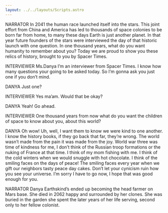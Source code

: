 ```yaml
---
layout: ../../layouts/Scripts.astro
---
```


NARRATOR
In 2041 the human race launched itself into the stars. This joint effort from China and America has led to thousands of space colonies to be born far from home, to many these days Earth is just another planet. In that year future founders of the stars were interviewed the day of that historic launch with one question. In one thousand years, what do you want humanity to remember about you? Today we are proud to show you these relics of history, brought to you by Spacer Times. 

INTERVIEWER
Ms.Danya I’m an interviewer from Spacer Times. I know how many questions your going to be asked today. So I’m gonna ask you just one if you don’t mind. 

DANYA
Just one? 

INTERVIEWER
Yes ma’am. Would that be okay?

DANYA
Yeah! Go ahead.

INTERVIEWER
One thousand years from now what do you want the children of space to know about you, about this world? 

DANYA
Oh wow! Uh, well, I want them to know we were kind to one another. I know the history books, if they go back that far, they’re wrong. The world wasn’t made from the pain it was made from the joy. World war three was time of kindness for me, I don’t think of the Russian troop formations or the nuking of France at that time. I think of my mom fishing with me. I think of the cold winters when we would snuggle with hot chocolate. I think of the smiling faces on the days of peace! The smiling faces every year when we gift our neighbors tasty peace day cakes. Don’t let your cynicism ruin how you see your universe. I’m sorry I have to go now, I hope that was good enough for you. 

NARRATOR
Danya Earthskind’s ended up becoming the head farmer on Mars base. She died in 2062 happy and surrounded by her clones. She was buried in the garden she spent the later years of her life serving, second only to her fellow colonist. 

